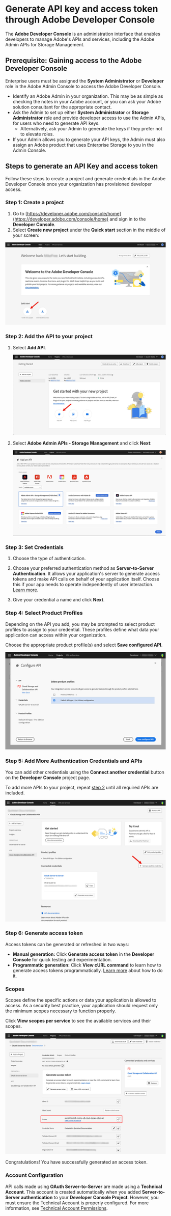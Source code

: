 # Generate API key and access token through Adobe Developer Console

The **Adobe Developer Console** is an administration interface that enables developers to manage Adobe's APIs and services, including the  Adobe Admin APIs for Storage Management.

## Prerequisite: Gaining access to the Adobe Developer Console

Enterprise users must be assigned the **System Administrator** or **Developer** role in the Adobe Admin Console to access the Adobe Developer Console.

- Identify an Adobe Admin in your organization. This may be as simple as checking the notes in your Adobe account, or you can ask your Adobe solution consultant for the appropriate contact.
- Ask the Admin to set up either **System Administrator** or **Storage Administrator** role and provide developer access to use the Admin APIs, for users who need to generate API keys.
    - Alternatively, ask your Admin to generate the keys if they prefer not to elevate roles.
- If your Admin allows you to generate your API keys, the Admin must also assign an Adobe product that uses Enterprise Storage to you in the Admin Console.

## Steps to generate an API Key and access token

Follow these steps to create a project and generate credentials in the Adobe Developer Console once your organization has provisioned developer access.

### Step 1: Create a project

1. Go to [https://developer.adobe.com/console/home](https://developer.adobe.com/console/home) and sign in to the **Developer Console**.
2. Select **Create new project** under the **Quick start** section in the middle of your screen:

![Create a project](./images/create-dev-project.jpg)

### Step 2: Add the API to your project

1. Select **Add API**.

   ![Add API](./images/add-api.jpg)

3. Select **Adobe Admin APIs - Storage Management** and click **Next**:

     ![Pick Adobe Admin APIs - Storage Management option](./images/pick-cloudstorage-api.jpg)

### Step 3: Set Credentials

1. Choose the type of authentication.
2. Choose your preferred authentication method as **Server-to-Server Authentication**. It allows your application's server to generate access tokens and make API calls on behalf of your application itself. Choose this if your app needs to operate independently of user interaction. [Learn more](https://developer.adobe.com/developer-console/docs/guides/authentication/ServerToServerAuthentication/).

3. Give your credential a name and click **Next**.

### Step 4: Select Product Profiles

Depending on the API you add, you may be prompted to select product profiles to assign to your credential. These profiles define what data your application can access within your organization.

Choose the appropriate product profile(s) and select **Save configured API**.

![Choose product profile](./images/choose_profile.jpg)

### Step 5: Add More Authentication Credentials and APIs

You can add other credentials using the **Connect another credential** button on the **Developer Console** project page.

To add more APIs to your project, repeat [step 2](#step-2-add-the-api-to-your-project) until all required APIs are included.

![Connect another credential](./images/connect_another_credential.jpg)

### Step 6: Generate access token

Access tokens can be generated or refreshed in two ways:

- **Manual generation:** Click **Generate access token** in the **Developer Console** for quick testing and experimentation.
- **Programmatic generation:** Click **View cURL command** to learn how to generate access tokens programmatically. [Learn more](https://developer.adobe.com/developer-console/docs/guides/authentication/ServerToServerAuthentication/implementation/) about how to do it.

### Scopes

Scopes define the specific actions or data your application is allowed to access. As a security best practice, your application should request only the minimum scopes necessary to function properly.

Click **View scopes per service** to see the available services and their scopes.

![Get scopes](./images/get_scopes.jpg)

Congratulations! You have successfully generated an access token.

### Account Configuration

API calls made using **OAuth Server-to-Server** are made using a **Technical Account**. This account is created automatically when you added **Server-to-Server authentication** to your **Developer Console Project**. However, you must ensure the Technical Account is properly configured. For more information, see [Technical Account Permissions](./authentication.md#technical-account-permissions).
